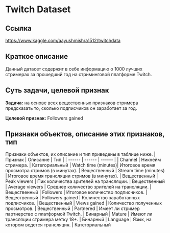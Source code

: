 # Twitch Dataset

## Ссылка

https://www.kaggle.com/aayushmishra1512/twitchdata

## Краткое описание

Данный датасет содержит в себе информацию о 1000 лучших стримерах за прошедший год на стриминговой платформе Twitch.

## Суть задачи, целевой признак

**Задача:** на основе всех вещественных признаков стримера предсказать то, сколько подписчиков он заработает за год.

**Целевой признак:** Followers gained

## Признаки объектов, описание этих признаков, тип
Признаки объектов, их описание и тип приведены в таблице ниже.
| Признак | Описание | Тип |
| ------ | ------ | ------ |
| Channel | Никнейм стримера. | Категориальный
| Watch time (minutes)| Итоговое время просмотра стримов (в минутах). | Вещественный
| Stream time (minutes) | Итоговое время трансляции стримов (в минутах). | Вещественный
| Peak viewers | Пик количества зрителей на трансляции. | Вещественный
| Average viewers | Среднее количество зрителей на трансляции. | Вещественный
| Followers | Итоговое количество подписчиков.  | Вещественный
| Followers gained | Количество заработанных подписчиков. | Вещественный
| Views gained | Количество полученных просмотров. | Вещественный
| Partnered | Имеет ли стример партнерство с платформой Twitch. | Бинарный
| Mature | Имеют ли трансляции стримера метку 18+.  | Бинарный
| Language | Язык, на котором ведется трансляция. | Категориальный
